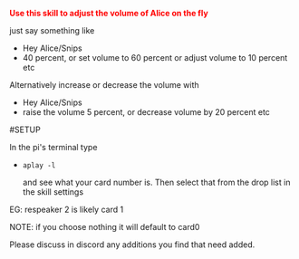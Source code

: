 <span style="color: #ff0000;"><strong>Use this skill to adjust the volume of Alice on the fly</strong></span>

just say something like 

- Hey Alice/Snips
- 40 percent, or set volume to 60 percent or adjust volume to 10 percent etc

Alternatively increase or decrease the volume with 

- Hey Alice/Snips
- raise the volume 5 percent, or decrease volume by 20 percent etc

#SETUP

In the pi's terminal type 

 - ```aplay -l```
 
   and see what your card number is. Then select that from the drop list in the skill settings

EG: respeaker 2 is likely card 1
   
 NOTE: if you choose nothing it will default to card0 

Please discuss in discord any additions you find that need added.


